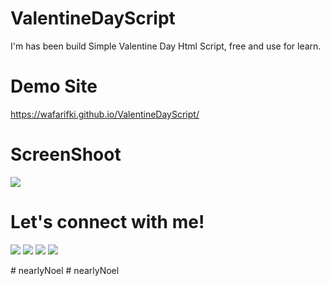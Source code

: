 # ValentineDayScript
I'm has been build Simple Valentine Day Html Script, free and use for learn.

# Demo Site
<a href="https://wafarifki.github.io/ValentineDayScript/">https://wafarifki.github.io/ValentineDayScript/</a>

# ScreenShoot
 <img src="https://raw.githubusercontent.com/wafarifki/ValentineDayScript/main/Screenshot.JPG">
 
# Let's connect with me!
<p>
    <a href="https://wafarifki.github.io" target="_blank"><img src="https://img.shields.io/badge/Website-https://wafarifki.github.io-blue?" /></a>
    <a href="https://www.linkedin.com/in/wafarifqi/" target="_blank"><img src="https://img.shields.io/badge/Linkedin-WafaRifqiAnafin_-blue" /></a>
    <a href="https://facebook.com/wafarifkianafin" target="_blank"><img src="https://img.shields.io/badge/Facebook-wafarifkianafin-blue" /></a>
    <a href="https://instagram.com/wafarifki_" target="_blank"><img src="https://img.shields.io/badge/Instagram-@wafarifki_-blue" /></a>
</p>
#   n e a r l y N o e l  
 #   n e a r l y N o e l  
 
